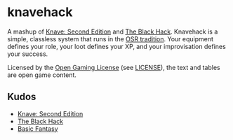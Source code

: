 # knavehack

A mashup of [Knave: Second
Edition](https://questingbeast.itch.io/knave-second-edition) and [The
Black Hack](https://the-black-hack.jehaisleprintemps.net/english/).
Knavehack is a simple, classless system that runs in the [OSR
tradition](https://en.wikipedia.org/wiki/Old_School_Renaissance). Your
equipment defines your role, your loot defines your XP, and your
improvisation defines your success.

Licensed by the [Open Gaming
License](https://opengamingfoundation.org/ogl.html) (see
[LICENSE](/LICENSE)), the text and tables are open game content.

## Kudos

- [Knave: Second
Edition](https://questingbeast.itch.io/knave-second-edition)
- [The Black
Hack](https://the-black-hack.jehaisleprintemps.net/english/)
- [Basic Fantasy](https://www.basicfantasy.org/index.html)
